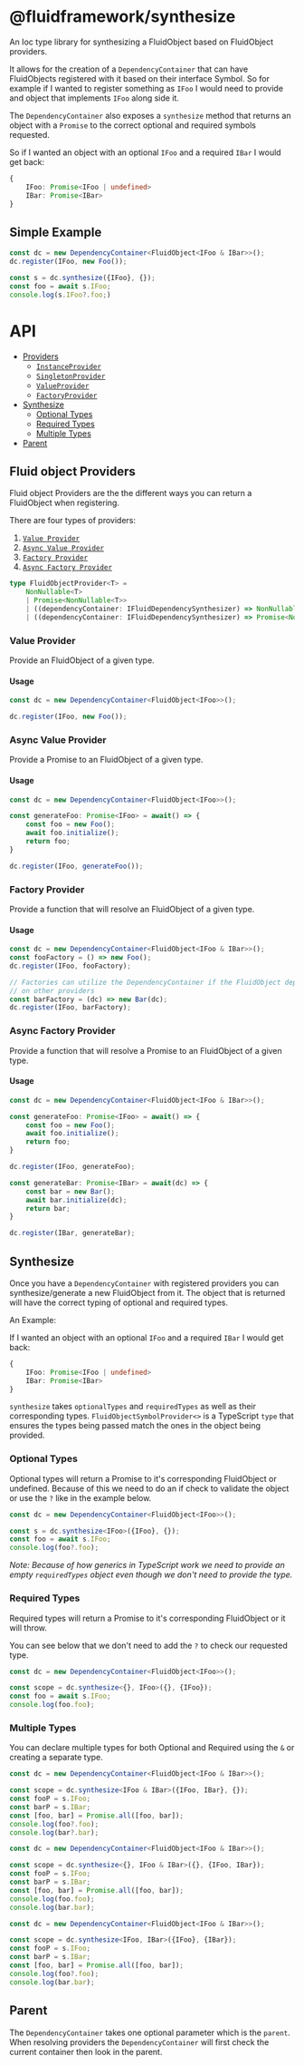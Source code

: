 # @fluidframework/synthesize

An Ioc type library for synthesizing a FluidObject based on FluidObject providers.

It allows for the creation of a `DependencyContainer` that can have FluidObjects registered with it
based on their interface Symbol. So for example if I wanted to register something as `IFoo` I would
need to provide and object that implements `IFoo` along side it.

The `DependencyContainer` also exposes a `synthesize` method that returns an object with a `Promise` to the
correct optional and required symbols requested.

So if I wanted an object with an optional `IFoo` and a required `IBar` I would get back:

```typescript
{
    IFoo: Promise<IFoo | undefined>
    IBar: Promise<IBar>
}
```

## Simple Example

```typescript
const dc = new DependencyContainer<FluidObject<IFoo & IBar>>();
dc.register(IFoo, new Foo());

const s = dc.synthesize({IFoo}, {});
const foo = await s.IFoo;
console.log(s.IFoo?.foo;)
```

# API

- [Providers](##Providers)
  - [`InstanceProvider`](###Instance-Provider)
  - [`SingletonProvider`](###Singleton-Provider)
  - [`ValueProvider`](###Value-Provider)
  - [`FactoryProvider`](###Factory-Provider)
- [Synthesize](##Synthesize)
  - [Optional Types](###Optional-Types)
  - [Required Types](###Required-Types)
  - [Multiple Types](###Multiple-Types)
- [Parent](##Parent)

## Fluid object Providers

Fluid object Providers are the the different ways you can return a FluidObject when registering.

There are four types of providers:

1. [`Value Provider`](###Value-Provider)
2. [`Async Value Provider`](###Async-Value-Provider)
3. [`Factory Provider`](###Factory-Provider)
4. [`Async Factory Provider`](###Async-Factory-Provider)

```typescript
type FluidObjectProvider<T> =
    NonNullable<T>
    | Promise<NonNullable<T>>
    | ((dependencyContainer: IFluidDependencySynthesizer) => NonNullable<T>)
    | ((dependencyContainer: IFluidDependencySynthesizer) => Promise<NonNullable<T>>);
```

### Value Provider

Provide an FluidObject of a given type.

#### Usage

```typescript
const dc = new DependencyContainer<FluidObject<IFoo>>();

dc.register(IFoo, new Foo());
```

### Async Value Provider

Provide a Promise to an FluidObject of a given type.

#### Usage

```typescript
const dc = new DependencyContainer<FluidObject<IFoo>>();

const generateFoo: Promise<IFoo> = await() => {
    const foo = new Foo();
    await foo.initialize();
    return foo;
}

dc.register(IFoo, generateFoo());
```

### Factory Provider

Provide a function that will resolve an FluidObject of a given type.

#### Usage

```typescript
const dc = new DependencyContainer<FluidObject<IFoo & IBar>>();
const fooFactory = () => new Foo();
dc.register(IFoo, fooFactory);

// Factories can utilize the DependencyContainer if the FluidObject depends
// on other providers
const barFactory = (dc) => new Bar(dc);
dc.register(IFoo, barFactory);
```

### Async Factory Provider

Provide a function that will resolve a Promise to an FluidObject of a given type.

#### Usage

```typescript
const dc = new DependencyContainer<FluidObject<IFoo & IBar>>();

const generateFoo: Promise<IFoo> = await() => {
    const foo = new Foo();
    await foo.initialize();
    return foo;
}

dc.register(IFoo, generateFoo);

const generateBar: Promise<IBar> = await(dc) => {
    const bar = new Bar();
    await bar.initialize(dc);
    return bar;
}

dc.register(IBar, generateBar);
```

## Synthesize

Once you have a `DependencyContainer` with registered providers you can synthesize/generate a new FluidObject
from it. The object that is returned will have the correct typing of optional and required types.

An Example:

If I wanted an object with an optional `IFoo` and a required `IBar` I would get back:

```typescript
{
    IFoo: Promise<IFoo | undefined>
    IBar: Promise<IBar>
}
```

`synthesize` takes `optionalTypes` and `requiredTypes` as well as their corresponding types. `FluidObjectSymbolProvider<>`
is a TypeScript `type` that ensures the types being passed match the ones in the object being provided.

### Optional Types

Optional types will return a Promise to it's corresponding FluidObject  or undefined. Because of this we need to do
an if check to validate the object or use the `?` like in the example below.

```typescript
const dc = new DependencyContainer<FluidObject<IFoo>>();

const s = dc.synthesize<IFoo>({IFoo}, {});
const foo = await s.IFoo;
console.log(foo?.foo);
```

*Note: Because of how generics in TypeScript work we need to provide an empty `requiredTypes` object even though we don't
need to provide the type.*

### Required Types

Required types will return a Promise to it's corresponding FluidObject or it will throw.

You can see below that we don't need to add the `?` to check our requested type.

```typescript
const dc = new DependencyContainer<FluidObject<IFoo>>();

const scope = dc.synthesize<{}, IFoo>({}, {IFoo});
const foo = await s.IFoo;
console.log(foo.foo);
```

### Multiple Types

You can declare multiple types for both Optional and Required using the `&` or creating a separate type.

```typescript
const dc = new DependencyContainer<FluidObject<IFoo & IBar>>();

const scope = dc.synthesize<IFoo & IBar>({IFoo, IBar}, {});
const fooP = s.IFoo;
const barP = s.IBar;
const [foo, bar] = Promise.all([foo, bar]);
console.log(foo?.foo);
console.log(bar?.bar);
```

```typescript
const dc = new DependencyContainer<FluidObject<IFoo & IBar>>();

const scope = dc.synthesize<{}, IFoo & IBar>({}, {IFoo, IBar});
const fooP = s.IFoo;
const barP = s.IBar;
const [foo, bar] = Promise.all([foo, bar]);
console.log(foo.foo);
console.log(bar.bar);
```

```typescript
const dc = new DependencyContainer<FluidObject<IFoo & IBar>>();

const scope = dc.synthesize<IFoo, IBar>({IFoo}, {IBar});
const fooP = s.IFoo;
const barP = s.IBar;
const [foo, bar] = Promise.all([foo, bar]);
console.log(foo?.foo);
console.log(bar.bar);
```

## Parent

The `DependencyContainer` takes one optional parameter which is the `parent`. When resolving providers the `DependencyContainer` will first
check the current container then look in the parent.

